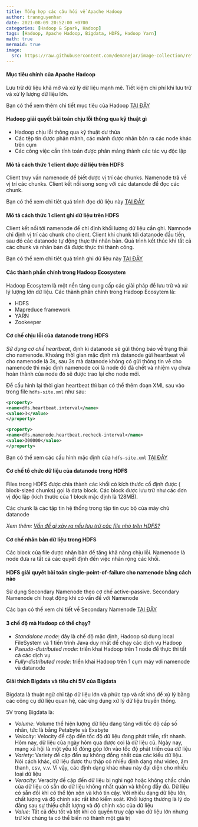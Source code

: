 ```yaml
---
title: Tổng hợp các câu hỏi về Apache Hadoop 
author: trannguyenhan
date: 2021-08-09 20:52:00 +0700
categories: [Hadoop & Spark, Hadoop]
tags: [Hadoop, Apache Hadoop, Bigdata, HDFS, Hadoop Yarn]
math: true
mermaid: true
image:
  src: https://raw.githubusercontent.com/demanejar/image-collection/refs/heads/main/HadoopIntro/hadoop_intro_banner.jpg
---
```


#### Mục tiêu chính của Apache Hadoop 

Lưu trữ dữ liệu khả mở và xử lý dữ liệu mạnh mẽ. Tiết kiệm chi phí khi lưu trữ và xử lý lượng dữ liệu lớn.

Bạn có thể xem thêm chi tiết mục tiêu của Hadoop [TẠI ĐÂY](https://demanejar.github.io/posts/hdfs-introduction/#m%E1%BB%A5c-ti%C3%AAu-c%E1%BB%A7a-hdfs)

#### Hadoop giải quyết bài toán chịu lỗi thông qua kỹ thuật gì

- Hadoop chịu lỗi thông qua kỹ thuật dư thừa
- Các tệp tin được phân mảnh, các mảnh được nhân bản ra các node khác trên cụm
- Các công việc cần tính toán được phân mảng thành các tác vụ độc lập 

#### Mô tả cách thức 1 client được dữ liệu trên HDFS

Client truy vấn namenode để biết được vị trí các chunks. Namenode trả về vị trí các chunks. Client kết nối song song với các datanode để đọc các chunk.

Bạn có thể xem chi tiêt quá trình đọc dữ liệu này [TẠI ĐÂY](https://demanejar.github.io/posts/hdfs-introduction/#read-data)

#### Mô tả cách thức 1 client ghi dữ liệu trên HDFS

Client kết nối tới namenode để chỉ định khối lượng dữ liệu cần ghi. Namnode chỉ định vị trí các chunk cho client. Client khi chunk tới datanode đầu tiền, sau đó các datanode tự động thực thi nhân bản. Quá trình kết thúc khi tất cả các chunk và nhân bản đã được thực thi thành công. 

Bạn có thể xem chi tiêt quá trình ghi dữ liệu này [TẠI ĐÂY](https://demanejar.github.io/posts/hdfs-introduction/#write-data)

#### Các thành phần chính trong Hadoop Ecosystem

Hadoop Ecosytem là một nền tảng cung cấp các giải pháp để lưu trữ và xử lý lượng lớn dữ liệu. 
Các thành phần chính trong Hadoop Ecosytem là: 
- HDFS 
- Mapreduce framework 
- YARN
- Zookeeper

#### Cơ chế chịu lỗi của datanode trong HDFS

*Sử dụng cơ chế heartbeat*, định kì datanode sẽ gửi thông báo về trạng thái cho namenode. Khoảng thời gian mặc định mà datanode gửi heartbeat về cho namenode là 3s, sau 3s mà datanode không có gửi thông tin về cho namenode thì mặc định namenode coi là node đó đã chết và nhiệm vụ chưa hoàn thành của node đó sẽ được trao lại cho node mới.

Để cấu hình lại thời gian heartbeat thì bạn có thể thêm đoạn XML sau vào trong file `hdfs-site.xml` như sau: 

```xml
<property>
<name>dfs.heartbeat.interval</name>
<value>3</value>
</property>

<property>
<name>dfs.namenode.heartbeat.recheck-interval</name>
<value>300000</value>
</property>
```

Bạn có thể xem các cấu hình mặc định của `hdfs-site.xml` [TẠI ĐÂY](https://hadoop.apache.org/docs/r2.7.0/hadoop-project-dist/hadoop-hdfs/hdfs-default.xml)

#### Cơ chế tổ chức dữ liệu của datanode trong HDFS

Files trong HDFS được chia thành các khối có kích thước cố định được ( block-sized chunks) gọi là data block. Các block được lưu trữ như các đơn vị độc lập (kích thước của 1 block mặc định là 128MB).
 
 Các chunk là các tập tin hệ thống trong tập tin cục bộ của máy chủ datanode
 
 *Xem thêm:* [*Vấn đề gì xảy ra nếu lưu trữ các file nhỏ trên HDFS?*](https://demanejar.github.io/posts/hdfs-introduction/#blocks)
 
#### Cơ chế nhân bản dữ liệu trong HDFS

Các block của file được nhân bản để tăng khả năng chịu lỗi. Namenode là node đưa ra tất cả các quyết định đến việc nhân rộng các khối. 

#### HDFS giải quyêt bài toán single-point-of-failure cho namenode bằng cách nào 

Sử dụng Secondary Namenode theo cơ chế active-passive. Secondary Namenode chỉ hoạt động khi có vấn đề với Namenode

Các bạn có thể xem chi tiết về Secondary Namenode [TẠI ĐÂY](https://demanejar.github.io/posts/hdfs-introduction/#secondary-namenode)

#### 3 chế độ mà Hadoop có thể chạy? 

- *Standalone mode*: đây là chế độ mặc định, Hadoop sử dụng local FileSystem và 1 tiến trình Java duy nhất để chạy các dịch vụ Hadoop
- *Pseudo-distributed mode*: triển khai Hadoop trên 1 node để thực thi tất cả các dịch vụ
- *Fully-distributed mode*: triển khai Hadoop trên 1 cụm máy với namenode và datanode

#### Giải thích Bigdata và tiêu chí 5V của Bigdata

Bigdata là thuật ngữ chỉ tập dữ liệu lớn và phức tạp và rất khó để xử lý bằng các công cụ dữ liệu quan hệ, các ứng dụng xử lý dữ liệu truyền thống. 

5V trong Bigdata là: 
- *Volume*: Volume thể hiện lượng dữ liệu đang tăng với tốc độ cấp số nhân, tức là bằng Petabyte và Exabyte
- *Velocity*: Velocity đề cập đến tốc độ dữ liệu đang phát triển, rất nhanh. Hôm nay, dữ liệu của ngày hôm qua được coi là dữ liệu cũ. Ngày nay, mạng xã hội là một yếu tố đóng góp lớn vào tốc độ phát triển của dữ liệu
- *Variety*: Variety đề cập đến sự không đồng nhất của các kiểu dữ liệu. Nói cách khác, dữ liệu được thu thập có nhiều định dạng như video, âm thanh, csv, v.v. Vì vậy, các định dạng khác nhau này đại diện cho nhiều loại dữ liệu
- *Veracity*: Veracity đề cập đến dữ liệu bị nghi ngờ hoặc không chắc chắn của dữ liệu có sẵn do dữ liệu không nhất quán và không đầy đủ. Dữ liệu có sẵn đôi khi có thể lộn xộn và khó tin cậy. Với nhiều dạng dữ liệu lớn, chất lượng và độ chính xác rất khó kiểm soát. Khối lượng thường là lý do đằng sau sự thiếu chất lượng và độ chính xác của dữ liệu
- *Value*: Tất cả đều tốt và tốt khi có quyền truy cập vào dữ liệu lớn nhưng trừ khi chúng ta có thể biến nó thành một giá trị
